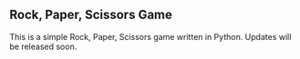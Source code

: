 ## Rock, Paper, Scissors Game
This is a simple Rock, Paper, Scissors game written in Python. Updates will be released soon. 
